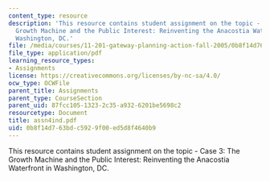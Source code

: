 ```yaml
---
content_type: resource
description: 'This resource contains student assignment on the topic - Case 3: The
  Growth Machine and the Public Interest: Reinventing the Anacostia Waterfront in
  Washington, DC.'
file: /media/courses/11-201-gateway-planning-action-fall-2005/0b8f14d763bdc5929f00ed5d8f4640b9_assn4ind.pdf
file_type: application/pdf
learning_resource_types:
- Assignments
license: https://creativecommons.org/licenses/by-nc-sa/4.0/
ocw_type: OCWFile
parent_title: Assignments
parent_type: CourseSection
parent_uid: 87fcc105-1323-2c35-a932-6201be5698c2
resourcetype: Document
title: assn4ind.pdf
uid: 0b8f14d7-63bd-c592-9f00-ed5d8f4640b9
---
```

This resource contains student assignment on the topic - Case 3: The Growth Machine and the Public Interest: Reinventing the Anacostia Waterfront in Washington, DC.